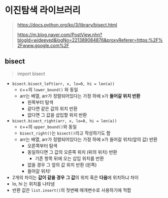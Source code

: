 # 이진탐색 라이브러리

> https://docs.python.org/ko/3/library/bisect.html
>
> https://m.blog.naver.com/PostView.nhn?blogId=wideeyed&logNo=221389084876&proxyReferer=https:%2F%2Fwww.google.com%2F

## bisect

> import bisect

- `bisect.bisect_left(arr, x, lo=0, hi = len(a))`
  - c++의 `lower_bound()` 와 동일
  - arr는 배열, arr가 정렬되어있다는 가정 하에 x가 **들어갈 위치 반환**
    - 왼쪽부터 탐색
    - 같다면 같은 값의 위치 반환
    - 없다면 그 값을 삽입할 위치 반환
- `bisect.bisect_right(arr, x, lo=0, hi = len(a))`
  - c++의 `upper_bound()`와 동일
  - `bisect_right()`는 `bisect()`라고 작성하기도 함
  - arr는 배열, arr가 정렬되어있다는 가정 하에 x가 들어갈 위치(앞의 값) 반환
    - 오른쪽부터 탐색
    - 동일하다면 그 값의 오른쪽 위치 (뒤의 위치) 반환
      - 기존 항목 뒤에 오는 삽입 위치를 반환
    - 없을 경우 그 앞의 값 위치 반환 (왼쪽)
    - 들어갈 위치!
- 2개의 차이는 **값이 같을 경우** **그 값**의 위치 혹은 **다음**에 위치하냐 차이
- lo, hi 는 위치를 나타냄
- 반환 값은 `list.insert()`의 첫번째 매개변수로 사용하기에 적합